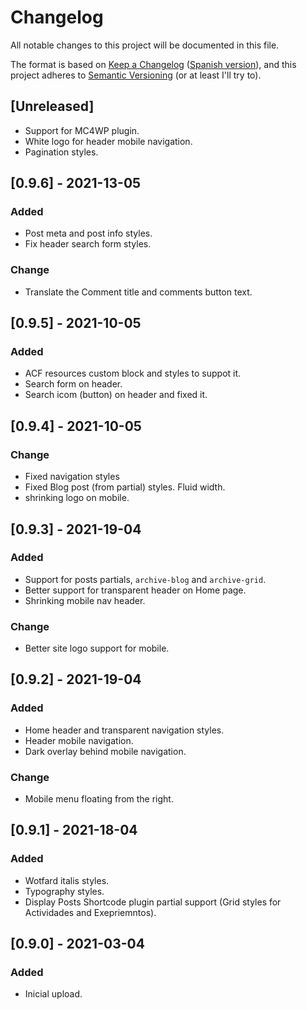 # Changelog
All notable changes to this project will be documented in this file.

The format is based on [Keep a Changelog](https://keepachangelog.com/en/1.0.0/) ([Spanish version](https://keepachangelog.com/es-ES/1.0.0/)),
and this project adheres to [Semantic Versioning](https://semver.org/spec/v2.0.0.html) (or at least I'll try to).

## [Unreleased]
- Support for MC4WP plugin.
- White logo for header mobile navigation. 
- Pagination styles.

## [0.9.6] - 2021-13-05
### Added
- Post meta and post info styles.
- Fix header search form styles.

### Change
- Translate the Comment title and comments button text. 

## [0.9.5] - 2021-10-05
### Added
- ACF resources custom block and styles to suppot it.
- Search form on header.
- Search icom (button) on header and fixed it.

## [0.9.4] - 2021-10-05
### Change
- Fixed navigation styles
- Fixed Blog post (from partial) styles. Fluid width.
- shrinking logo on mobile.

## [0.9.3] - 2021-19-04
### Added
- Support for posts partials, `archive-blog` and `archive-grid`.
- Better support for transparent header on Home page.
- Shrinking mobile nav header.

### Change 
- Better site logo support for mobile.  

## [0.9.2] - 2021-19-04
### Added
- Home header and transparent navigation styles.
- Header mobile navigation.
- Dark overlay behind mobile navigation.

### Change
- Mobile menu floating from the right. 

## [0.9.1] - 2021-18-04
### Added
- Wotfard italis styles.
- Typography styles.
- Display Posts Shortcode plugin partial support (Grid styles for Actividades and Exepriemntos).

## [0.9.0] - 2021-03-04
### Added
- Inicial upload.
